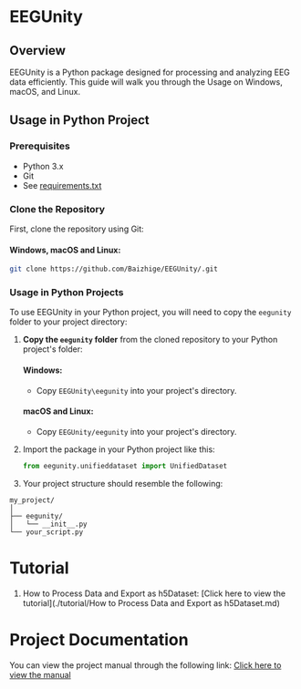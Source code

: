 # EEGUnity

## Overview

EEGUnity is a Python package designed for processing and analyzing EEG data efficiently. This guide will walk you through the Usage on Windows, macOS, and Linux.

## Usage in Python Project

### Prerequisites

- Python 3.x
- Git
- See [requirements.txt](docs%2Frequirements.txt)

### Clone the Repository

First, clone the repository using Git:

#### Windows, macOS and Linux:
```bash
git clone https://github.com/Baizhige/EEGUnity/.git
```

### Usage in Python Projects

To use EEGUnity in your Python project, you will need to copy the `eegunity` folder to your project directory:

1. **Copy the `eegunity` folder** from the cloned repository to your Python project's folder:
   
   #### Windows:
   - Copy `EEGUnity\eegunity` into your project's directory.
   
   #### macOS and Linux:
   - Copy `EEGUnity/eegunity` into your project's directory.

2. Import the package in your Python project like this:

   ```python
   from eegunity.unifieddataset import UnifiedDataset
   ```

3. Your project structure should resemble the following:
```
my_project/
│
├── eegunity/
│   └── __init__.py
└── your_script.py
```
# Tutorial
1. How to Process Data and Export as h5Dataset: [Click here to view the tutorial](./tutorial/How to Process Data and Export as h5Dataset.md)

# Project Documentation
You can view the project manual through the following link: [Click here to view the manual](https://eegunity.readthedocs.io/en/latest/)
